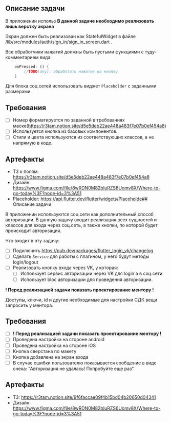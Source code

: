 ## Описание задачи

В приложении использ
**В данной задаче необходимо реализовать лишь верстку экрана**

Экран должен быть реализован как StatefulWidget в файле /lib/src/modules/auth/sign_in/sign_in_screen.dart .

Все обработчики нажатий должны быть пустыми функциями с туду-комментарием вида:
```dart
    onPressed: () {
        //TODO(any): обработать нажатие на кнопку 
    }
```

Для блока соц.сетей использовать виджет `Placeholder` с заданными размерами.

## Требования

* [ ] Номер форматируется по заданной в требованиях маске(https://r3tam.notion.site/d5e5deb22ae448a483f7e07b0ef454a8)
* [ ] Используется кнопка из базовых компонентов.
* [ ] Стили и цвета используются из соответствующих классов, а не напрямую в коде.

## Артефакты

- ТЗ к полям: https://r3tam.notion.site/d5e5deb22ae448a483f7e07b0ef454a8
- Дизайн: https://www.figma.com/file/8wRDN0M82bIuRZS6Uomv8X/Where-to-go-today%3F?node-id=3%3A51
- Placeholder: https://api.flutter.dev/flutter/widgets/Placeholde## Описание задачи

В приложении используются соц.сети как дополнительный способ авторизации.
В данную задачу входит реализация всех сущностей и классов для входа через соц.сеть, а также кнопки, по которой 
будет происходит авторизация.

Что входит в эту задачу:
* [ ] Подключить https://pub.dev/packages/flutter_login_vk/changelog
* [ ] Сделать `Service` для работы с плагином, у него будут методы login/logout
* [ ] Реализовать кнопку входа через VK, у которая:
  * [ ] Использует сервис авторизации через VK для login'а в соц.сети
  * [ ] Использует bloc авторизации для проведения авторизации.

**! Перед реализацией задачи показать проектирование ментору !**

Доступы, ключи, id и другие необходимые для настройки СДК вещи запросить у ментора.

## Требования

* [ ] **! Перед реализацией задачи показать проектирование ментору !**
* [ ] Проведена настройка на стороне android
* [ ] Проведена настройка на стороне iOS
* [ ] Кнопка сверстана по макету
* [ ] Кнопка добавлена на экран входа
* [ ] В случае ошибки пользователю показывается сообщение в виде снека: "Авторизация не удалась! Попробуйте еще раз"

## Артефакты

- ТЗ: https://r3tam.notion.site/9f6faccae09f4b15bd04b20650d04341
- Дизайн: https://www.figma.com/file/8wRDN0M82bIuRZS6Uomv8X/Where-to-go-today%3F?node-id=3%3A51


 